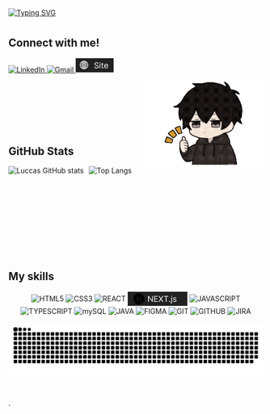 <div>
    <a href="https://git.io/typing-svg">
        <img src="https://readme-typing-svg.demolab.com?font=Poppins&weight=600&size=25&pause=1000&color=F7F7F7&width=435&lines=Ol%C3%A1!+Eu+sou+Luccas+de+Alencar+%F0%9F%98%80" alt="Typing SVG" />
    </a>
</div>

#
## Connect with me!
<div align="left">
    <a href="https://www.linkedin.com/in/luccasalencar/" target="_blank">
        <img src="https://img.shields.io/badge/LinkedIn-0077B5?style=for-the-badge&logo=linkedin&logoColor=white" alt="LinkedIn">
    </a>
    <a href="mailto:luccasdealencar@gmail.com" target="_blank">
        <img src="https://img.shields.io/badge/Gmail-D14836?style=for-the-badge&logo=gmail&logoColor=white" alt="Gmail">
    </a>
    <a href="https://www.linkedin.com/in/luccasalencar/" target="_blank">
        <img src="assets/site.png" alt="Portfólio" style="height: 28px;">
    </a>
</div>

<img src="assets/yo.gif" align="right" alt="" height="190px">


<br/>
<br/>
<br/>
<br/>
<br/>
<br/>

#
## GitHub Stats
<div style="display: flex; align-items: center; gap: 10px;">
    <img 
        src="https://github-readme-stats.vercel.app/api?username=LuccasAlencar&show_icons=true&theme=dark" 
        alt="Luccas GitHub stats" 
        style="height: 150px;"
    >
    <img 
        src="https://github-readme-stats.vercel.app/api/top-langs/?username=LuccasAlencar&layout=compact&theme=dark" 
        alt="Top Langs" 
        style="height: 150px;"
    >
</div>
<br/>

#
## My skills
<div align="center">
    <img align="center" alt="HTML5" src="https://img.shields.io/badge/HTML5-E34F26?style=for-the-badge&logo=html5&logoColor=white">
    <img align="center" alt="CSS3" src="https://img.shields.io/badge/CSS3-1572B6?style=for-the-badge&logo=css3&logoColor=white">
    <img align="center" alt="REACT" src="https://img.shields.io/badge/React-20232A?style=for-the-badge&logo=react&logoColor=61DAFB">
    <img align="center" alt="NEXT" src="assets/next.png">
    <img align="center" alt="JAVASCRIPT" src="https://img.shields.io/badge/JavaScript-F7DF1E?style=for-the-badge&logo=javascript&logoColor=black">
    <img align="center" alt="TYPESCRIPT" src="https://img.shields.io/badge/TypeScript-007ACC?style=for-the-badge&logo=typescript&logoColor=white">
    <img align="center" alt="mySQL" src="https://img.shields.io/badge/MySQL-00000F?style=for-the-badge&logo=mysql&logoColor=white">
    <img align="center" alt="JAVA" src="https://img.shields.io/badge/Java-ED8B00?style=for-the-badge&logo=openjdk&logoColor=white">
    <img align="center" alt="FIGMA" src="https://img.shields.io/badge/Figma-F24E1E?style=for-the-badge&logo=figma&logoColor=white">
    <img align="center" alt="GIT" src="https://img.shields.io/badge/GIT-E44C30?style=for-the-badge&logo=git&logoColor=white">
    <img align="center" alt="GITHUB" src="https://img.shields.io/badge/GitHub-100000?style=for-the-badge&logo=github&logoColor=white">
    <img align="center" alt="JIRA" src="https://img.shields.io/badge/Jira-0052CC?style=for-the-badge&logo=Jira&logoColor=white">
</div>



<div align="center">
   
![snake gif](https://github.com/LuccasAlencar/LuccasAlencar/blob/output/github-snake-dark.svg)
</div>

#

.
